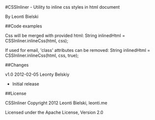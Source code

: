 #CSSInliner - Utility to inline css styles in html document

By Leonti Bielski

##Code examples

Css will be merged with provided html:
	String inlinedHtml = CSSInliner.inlineCss(html, css);

If used for email, 'class' attributes can be removed:
	String inlinedHtml = CSSInliner.inlineCss(html, css, true);


##Changes

v1.0 2012-02-05 Leonty Belskiy

* Initial release

##License

CSSInliner
Copyright 2012 Leonti Bielski, leonti.me

Licensed under the Apache License, Version 2.0


